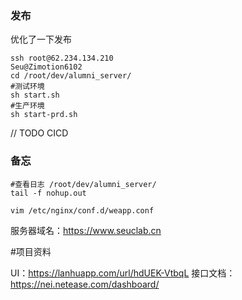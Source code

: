 ### 发布
优化了一下发布
```shell script
ssh root@62.234.134.210
Seu@Zimotion6102
cd /root/dev/alumni_server/
#测试环境
sh start.sh
#生产环境
sh start-prd.sh

```
// TODO CICD

### 备忘

```shell script
#查看日志 /root/dev/alumni_server/
tail -f nohup.out
```

```查看nginx配置
vim /etc/nginx/conf.d/weapp.conf

```

服务器域名：https://www.seuclab.cn

#项目资料

UI：https://lanhuapp.com/url/hdUEK-VtbqL
接口文档：https://nei.netease.com/dashboard/

